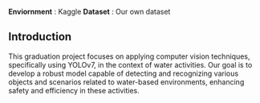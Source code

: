 **Enviornment** : Kaggle
**Dataset** : Our own dataset

## Introduction

This graduation project focuses on applying computer vision techniques, specifically using YOLOv7, in the context of water activities. Our goal is to develop a robust model capable of detecting and recognizing various objects and scenarios related to water-based environments, enhancing safety and efficiency in these activities.
